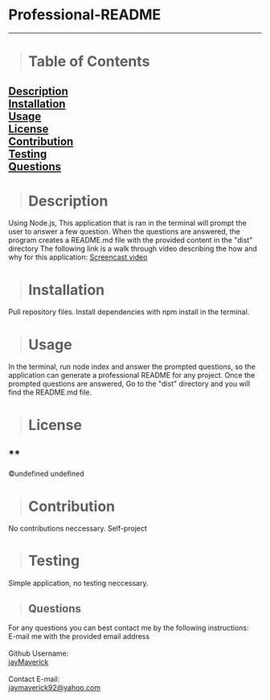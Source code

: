 
  # **Professional-README**
  -------------- 
  > # Table of Contents
  [Description](#description)<a href='#description'></a><br/>
  [Installation](#installation)<a href='#testing'></a><br/>
  [Usage](#usage)<a href='#usage'></a><br/>
  [License](#license)<a href='#license'></a><br/>
  [Contribution](#contribution)<a href='#contribution'></a><br/>
  [Testing](#testing)<a href='#testing'></a><br/>
  [Questions](#questions)<a href='#questions'></a><br/>
  --------------
  > # Description
  Using Node.js, This application that is ran in the terminal will prompt the user to answer a few question. When the questions are answered, the program creates a README.md file with the provided content in the "dist" directory
  The following link is a walk through video describing the how and why for this application:
  [Screencast video](https://drive.google.com/file/d/1XW0ZHsZC70ZUFCJt0jjVt_LoRpejN_hs/view)
  
    
  > # Installation
  Pull repository files. Install dependencies with npm install in the terminal.

  > # Usage
  In the terminal, run node index and answer the prompted questions, so the application can generate a professional README for any project. Once the prompted questions are answered, Go to the "dist" directory and you will find the README.md file.
    
  > # License
   ## ** 
  &copy;undefined
  undefined

  > # Contribution
  No contributions neccessary. Self-project

  > # Testing
  Simple application, no testing neccessary.
  
  > ## Questions
  For any questions you can best contact me by the following instructions:<br/>
  E-mail me with the provided email address<br/>
  <br/>
  Github Username:<br/>
  [jayMaverick](https://github.com/jayMaverick/)<br/>
  <br/>
  Contact E-mail:<br/>
  jaymaverick92@yahoo.com
